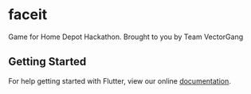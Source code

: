# faceit

Game for Home Depot Hackathon. Brought to you by Team VectorGang

## Getting Started

For help getting started with Flutter, view our online
[documentation](https://flutter.io/).

